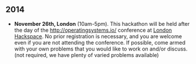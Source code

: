 2014
----

* __November 26th, London__ (10am-5pm).  This hackathon will be held after the day of the http://operatingsystems.io/
  conference at [London Hackspace](https://london.hackspace.org.uk/).  No prior
registration is necessary, and you are welcome even if you are not attending
the conference.  If possible, come armed with your own problems that you would like to work on
and/or discuss.  (not required, we have plenty of varied problems available)